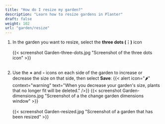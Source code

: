 ```yaml
---
title: "How do I resize my garden?"
description: "Learn how to resize gardens in Planter"
draft: false
weight: 102
url: "garden/resize"
---
```



1. In the garden you want to resize, select the **three dots (⋮)** icon<br /><br />
{{< screenshot Garden-three-dots.jpg "Screenshot of the three dots icon" >}}<br /><br />

2. Use the **+** and **-** icons on each side of the garden to increase or decrease the size on that side, then select **Save**:
{{< alert icon="🌶️" context="warning" text="When you decrease your garden's size, plants that no longer fit will be deleted." />}}
{{< screenshot Garden-dimensions.jpg "Screenshot of a the change garden dimensions window" >}}<br /><br />
{{< screenshot Garden-resized.jpg "Screenshot of a garden that has been resized" >}}
